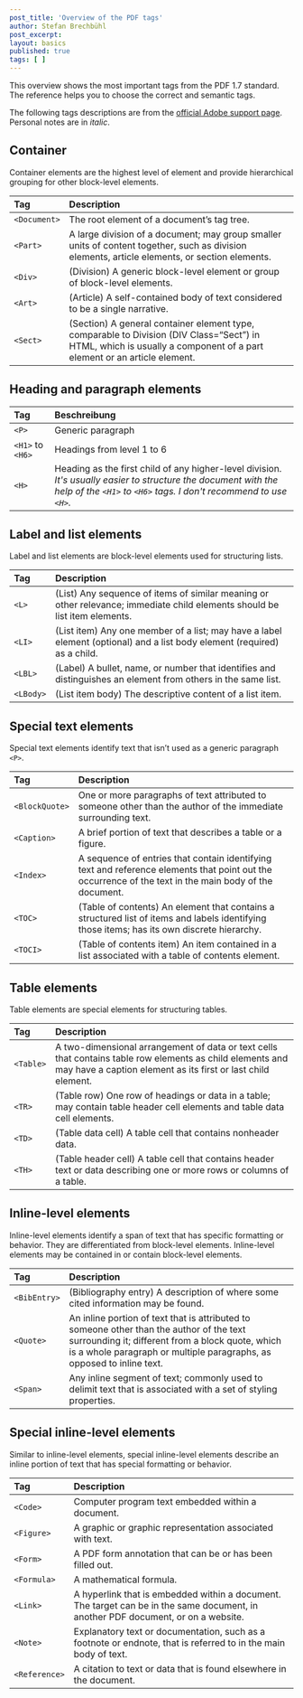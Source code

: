 ```yaml
---
post_title: 'Overview of the PDF tags'
author: Stefan Brechbühl
post_excerpt: 
layout: basics
published: true
tags: [ ]
---
```

This overview shows the most important tags from the PDF 1.7 standard. The reference helps you to choose the correct and semantic tags.

The following tags descriptions are from the [official Adobe support page](https://helpx.adobe.com/acrobat/using/editing-document-structure-content-tags.html). Personal notes are in *italic*.

## Container

Container elements are the highest level of element and provide hierarchical grouping for other block-level elements.

| Tag | Description |
|:--- |:--- |
| `<Document>` | The root element of a document’s tag tree. |
| `<Part>` | A large division of a document; may group smaller units of content together, such as division elements, article elements, or section elements. |
| `<Div>` | (Division) A generic block-level element or group of block-level elements.|
| `<Art>` | (Article) A self-contained body of text considered to be a single narrative.|
| `<Sect>` | (Section) A general container element type, comparable to Division (DIV Class=“Sect”) in HTML, which is usually a component of a part element or an article element.|

## Heading and paragraph elements

| Tag | Beschreibung |
|:--- |:--- |
| `<P>` | Generic paragraph |
| `<H1>` to `<H6>` | Headings from level 1 to 6 |
| `<H>` | Heading as the first child of any higher-level division. <br> *It's usually easier to structure the document with the help of the `<H1>` to `<H6>` tags. I don't recommend to use `<H>`.* |

## Label and list elements

Label and list elements are block-level elements used for structuring lists.

| Tag | Description |
|:--- |:--- |
| `<L>` | (List) Any sequence of items of similar meaning or other relevance; immediate child elements should be list item elements. |
| `<LI>` | (List item) Any one member of a list; may have a label element (optional) and a list body element (required) as a child. |
| `<LBL>` | (Label) A bullet, name, or number that identifies and distinguishes an element from others in the same list. |
| `<LBody>` | (List item body) The descriptive content of a list item. |

## Special text elements

Special text elements identify text that isn’t used as a generic paragraph `<P>`.

| Tag | Description |
|:--- |:--- |
| `<BlockQuote>` | One or more paragraphs of text attributed to someone other than the author of the immediate surrounding text. |
| `<Caption>` | A brief portion of text that describes a table or a figure. |
| `<Index>` | A sequence of entries that contain identifying text and reference elements that point out the occurrence of the text in the main body of the document. |
| `<TOC>` | (Table of contents) An element that contains a structured list of items and labels identifying those items; has its own discrete hierarchy. |
| `<TOCI>` | (Table of contents item) An item contained in a list associated with a table of contents element. |

## Table elements

Table elements are special elements for structuring tables.

| Tag | Description |
|:--- |:--- |
| `<Table>` |  A two-dimensional arrangement of data or text cells that contains table row elements as child elements and may have a caption element as its first or last child element. |
| `<TR>` | (Table row) One row of headings or data in a table; may contain table header cell elements and table data cell elements. |
| `<TD>` | (Table data cell) A table cell that contains nonheader data. |
| `<TH>` | (Table header cell) A table cell that contains header text or data describing one or more rows or columns of a table. |

## Inline-level elements

Inline-level elements identify a span of text that has specific formatting or behavior. They are differentiated from block-level elements. Inline-level elements may be contained in or contain block-level elements.

| Tag | Description |
|:--- |:--- |
| `<BibEntry>` | (Bibliography entry) A description of where some cited information may be found. |
| `<Quote>` | An inline portion of text that is attributed to someone other than the author of the text surrounding it; different from a block quote, which is a whole paragraph or multiple paragraphs, as opposed to inline text. |
| `<Span>` | Any inline segment of text; commonly used to delimit text that is associated with a set of styling properties. |

## Special inline-level elements

Similar to inline-level elements, special inline-level elements describe an inline portion of text that has special formatting or behavior.

| Tag | Description |
|:--- |:--- |
| `<Code>` | Computer program text embedded within a document. |
| `<Figure>` | A graphic or graphic representation associated with text. |
| `<Form>` | A PDF form annotation that can be or has been filled out. |
| `<Formula>` | A mathematical formula. |
| `<Link>` | A hyperlink that is embedded within a document. The target can be in the same document, in another PDF document, or on a website. |
| `<Note>` | Explanatory text or documentation, such as a footnote or endnote, that is referred to in the main body of text. |
| `<Reference>` | A citation to text or data that is found elsewhere in the document. |